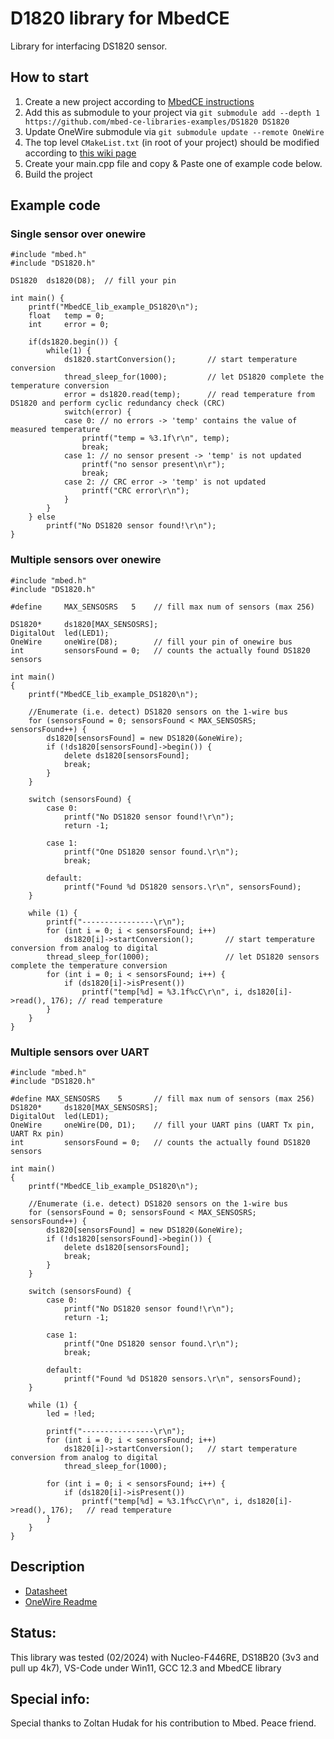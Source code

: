 # D1820 library for MbedCE
Library for interfacing DS1820 sensor.

## How to start
1. Create a new project according to [MbedCE instructions](https://github.com/mbed-ce/mbed-os/wiki)
2. Add this as submodule to your project via `git submodule add --depth 1 https://github.com/mbed-ce-libraries-examples/DS1820 DS1820`
3. Update OneWire submodule via `git submodule update --remote OneWire`
3. The top level `CMakeList.txt` (in root of your project) should be modified according to [this wiki page](https://github.com/mbed-ce/mbed-os/wiki/MbedOS-configuration#libraries-in-your-application)
4. Create your main.cpp file and copy & Paste one of example code below.
5. Build the project

## Example code
### Single sensor over onewire
```
#include "mbed.h"
#include "DS1820.h"

DS1820  ds1820(D8);  // fill your pin
 
int main() {
    printf("MbedCE_lib_example_DS1820\n");
    float   temp = 0;
    int     error = 0; 
                             
    if(ds1820.begin()) {
        while(1) {
            ds1820.startConversion();       // start temperature conversion
            thread_sleep_for(1000);         // let DS1820 complete the temperature conversion
            error = ds1820.read(temp);      // read temperature from DS1820 and perform cyclic redundancy check (CRC)
            switch(error) {
            case 0: // no errors -> 'temp' contains the value of measured temperature
                printf("temp = %3.1f\r\n", temp);
                break;
            case 1: // no sensor present -> 'temp' is not updated
                printf("no sensor present\n\r");
                break;
            case 2: // CRC error -> 'temp' is not updated
                printf("CRC error\r\n");
            } 
        }
    } else
        printf("No DS1820 sensor found!\r\n");
}

```
### Multiple sensors over onewire
```
#include "mbed.h"
#include "DS1820.h"

#define     MAX_SENSOSRS   5    // fill max num of sensors (max 256)

DS1820*     ds1820[MAX_SENSOSRS];
DigitalOut  led(LED1);
OneWire     oneWire(D8);        // fill your pin of onewire bus
int         sensorsFound = 0;   // counts the actually found DS1820 sensors

int main()
{
    printf("MbedCE_lib_example_DS1820\n");
    
    //Enumerate (i.e. detect) DS1820 sensors on the 1-wire bus
    for (sensorsFound = 0; sensorsFound < MAX_SENSOSRS; sensorsFound++) {
        ds1820[sensorsFound] = new DS1820(&oneWire);
        if (!ds1820[sensorsFound]->begin()) {
            delete ds1820[sensorsFound];
            break;
        }
    }

    switch (sensorsFound) {
        case 0:
            printf("No DS1820 sensor found!\r\n");
            return -1;

        case 1:
            printf("One DS1820 sensor found.\r\n");
            break;

        default:
            printf("Found %d DS1820 sensors.\r\n", sensorsFound);
    }

    while (1) {
        printf("----------------\r\n");
        for (int i = 0; i < sensorsFound; i++)
            ds1820[i]->startConversion();       // start temperature conversion from analog to digital
        thread_sleep_for(1000);                 // let DS1820 sensors complete the temperature conversion
        for (int i = 0; i < sensorsFound; i++) {
            if (ds1820[i]->isPresent())
                printf("temp[%d] = %3.1f%cC\r\n", i, ds1820[i]->read(), 176); // read temperature
        }
    }
}
```
### Multiple sensors over UART
```
#include "mbed.h"
#include "DS1820.h"

#define MAX_SENSOSRS    5       // fill max num of sensors (max 256)
DS1820*     ds1820[MAX_SENSOSRS];
DigitalOut  led(LED1);
OneWire     oneWire(D0, D1);    // fill your UART pins (UART Tx pin, UART Rx pin)
int         sensorsFound = 0;   // counts the actually found DS1820 sensors

int main()
{
    printf("MbedCE_lib_example_DS1820\n");

    //Enumerate (i.e. detect) DS1820 sensors on the 1-wire bus
    for (sensorsFound = 0; sensorsFound < MAX_SENSOSRS; sensorsFound++) {
        ds1820[sensorsFound] = new DS1820(&oneWire);
        if (!ds1820[sensorsFound]->begin()) {
            delete ds1820[sensorsFound];
            break;
        }
    }

    switch (sensorsFound) {
        case 0:
            printf("No DS1820 sensor found!\r\n");
            return -1;

        case 1:
            printf("One DS1820 sensor found.\r\n");
            break;

        default:
            printf("Found %d DS1820 sensors.\r\n", sensorsFound);
    }

    while (1) {
        led = !led;

        printf("----------------\r\n");
        for (int i = 0; i < sensorsFound; i++)
            ds1820[i]->startConversion();   // start temperature conversion from analog to digital
            thread_sleep_for(1000); 

        for (int i = 0; i < sensorsFound; i++) {
            if (ds1820[i]->isPresent())
                printf("temp[%d] = %3.1f%cC\r\n", i, ds1820[i]->read(), 176);   // read temperature
        }
    }
}
```

## Description
* [Datasheet](https://www.analog.com/media/en/technical-documentation/data-sheets/ds18b20.pdf)
* [OneWire Readme](https://github.com/mbed-ce-libraries-examples/OneWire/blob/master/README.md)

## Status:
This library was tested (02/2024) with Nucleo-F446RE, DS18B20 (3v3 and pull up 4k7), VS-Code under Win11, GCC 12.3 and MbedCE library

## Special info:
Special thanks to Zoltan Hudak for his contribution to Mbed. Peace friend.
